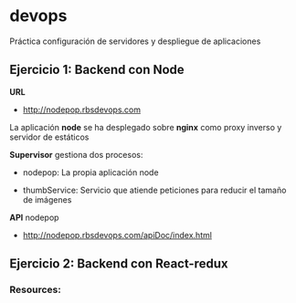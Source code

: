 # devops
Práctica configuración de servidores y despliegue de aplicaciones
## Ejercicio 1: Backend con Node


**URL**

- http://nodepop.rbsdevops.com


La aplicación **node** se ha desplegado sobre **nginx** como proxy inverso y servidor de estáticos

**Supervisor** gestiona dos procesos:

- nodepop: La propia aplicación node

- thumbService: Servicio que atiende peticiones para reducir el tamaño de imágenes

**API** nodepop

- http://nodepop.rbsdevops.com/apiDoc/index.html

## Ejercicio 2: Backend con React-redux

### Resources:


